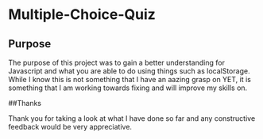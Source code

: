 # Multiple-Choice-Quiz

## Purpose

The purpose of this project was to gain a better understanding for Javascript and what you are able to do using things such as localStorage. While I know this is not something that I have an aazing grasp on YET, it is something that I am working towards fixing and will improve my skills on. 

##Thanks 

Thank you for taking a look at what I have done so far and any constructive feedback would be very appreciative. 

